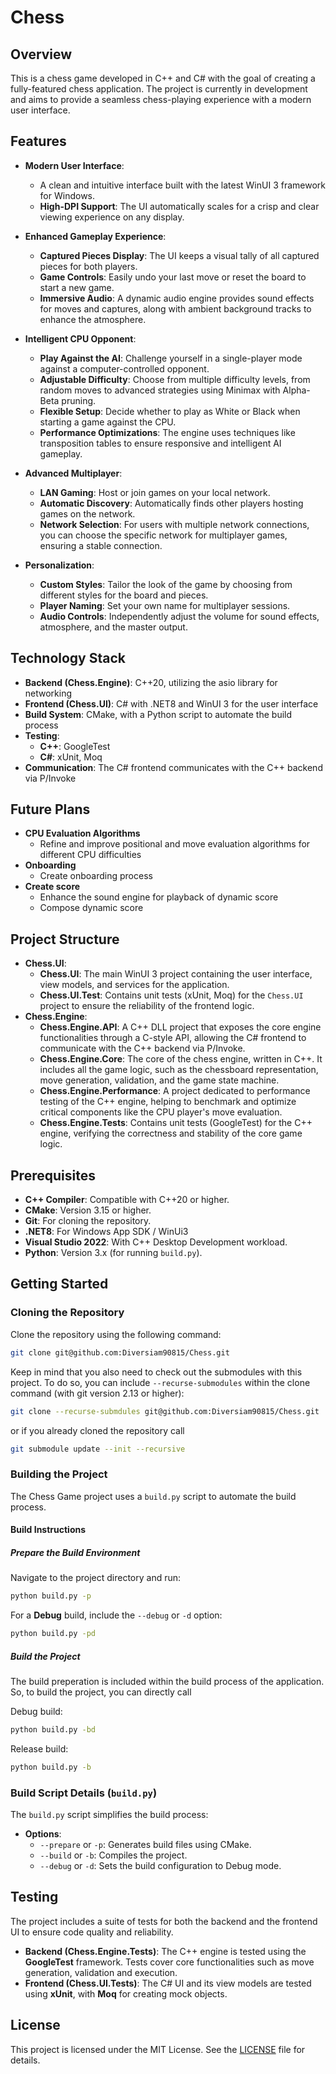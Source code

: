 # Chess

## Overview

This is a chess game developed in C++ and C# with the goal of creating a fully-featured chess application. The project is currently in development and aims to provide a seamless chess-playing experience with a modern user interface.


## Features

-   **Modern User Interface**:
    -   A clean and intuitive interface built with the latest WinUI 3 framework for Windows.
    -   **High-DPI Support**: The UI automatically scales for a crisp and clear viewing experience on any display.

-   **Enhanced Gameplay Experience**:
    -   **Captured Pieces Display**: The UI keeps a visual tally of all captured pieces for both players.
    -   **Game Controls**: Easily undo your last move or reset the board to start a new game.
    -   **Immersive Audio**: A dynamic audio engine provides sound effects for moves and captures, along with ambient background tracks to enhance the atmosphere.

-   **Intelligent CPU Opponent**:
    -   **Play Against the AI**: Challenge yourself in a single-player mode against a computer-controlled opponent.
    -   **Adjustable Difficulty**: Choose from multiple difficulty levels, from random moves to advanced strategies using Minimax with Alpha-Beta pruning.
    -   **Flexible Setup**: Decide whether to play as White or Black when starting a game against the CPU.
    -   **Performance Optimizations**: The engine uses techniques like transposition tables to ensure responsive and intelligent AI gameplay.

-   **Advanced Multiplayer**:
    -   **LAN Gaming**: Host or join games on your local network.
    -   **Automatic Discovery**: Automatically finds other players hosting games on the network.
    -   **Network Selection**: For users with multiple network connections, you can choose the specific network for multiplayer games, ensuring a stable connection.

-   **Personalization**:
    -   **Custom Styles**: Tailor the look of the game by choosing from different styles for the board and pieces.
    -   **Player Naming**: Set your own name for multiplayer sessions.
    -   **Audio Controls**: Independently adjust the volume for sound effects, atmosphere, and the master output.


## Technology Stack

- **Backend (Chess.Engine)**: C++20, utilizing the asio library for networking
- **Frontend (Chess.UI)**: C# with .NET8 and WinUI 3 for the user interface
- **Build System**: CMake, with a Python script to automate the build process
- **Testing**:
   - **C++**: GoogleTest
   - **C#**: xUnit, Moq
- **Communication**: The C# frontend communicates with the C++ backend via P/Invoke


## Future Plans

- **CPU Evaluation Algorithms** 
   - Refine and improve positional and move evaluation algorithms for different CPU difficulties
- **Onboarding** 
   - Create onboarding process
- **Create score**
   - Enhance the sound engine for playback of dynamic score
   - Compose dynamic score


## Project Structure

- **Chess.UI**:
    - **Chess.UI**: The main WinUI 3 project containing the user interface, view models, and services for the application.
    - **Chess.UI.Test**: Contains unit tests (xUnit, Moq) for the `Chess.UI` project to ensure the reliability of the frontend logic.
- **Chess.Engine**:
    - **Chess.Engine.API**: A C++ DLL project that exposes the core engine functionalities through a C-style API, allowing the C# frontend to communicate with the C++ backend via P/Invoke.
    - **Chess.Engine.Core**: The core of the chess engine, written in C++. It includes all the game logic, such as the chessboard representation, move generation, validation, and the game state machine.
    - **Chess.Engine.Performance**: A project dedicated to performance testing of the C++ engine, helping to benchmark and optimize critical components like the CPU player's move evaluation.
    - **Chess.Engine.Tests**: Contains unit tests (GoogleTest) for the C++ engine, verifying the correctness and stability of the core game logic.


## Prerequisites

- **C++ Compiler**: Compatible with C++20 or higher.
- **CMake**: Version 3.15 or higher.
- **Git**: For cloning the repository.
- **.NET8**: For Windows App SDK / WinUi3
- **Visual Studio 2022**: With C++ Desktop Development workload.
- **Python**: Version 3.x (for running `build.py`).


## Getting Started

### Cloning the Repository

Clone the repository using the following command:

```bash
git clone git@github.com:Diversiam90815/Chess.git
```

Keep in mind that you also need to check out the submodules with this project. To do so, you can include `--recurse-submodules` within the clone command (with git version 2.13 or higher):

```bash
git clone --recurse-submdules git@github.com:Diversiam90815/Chess.git
```

or if you already cloned the repository call

```bash
git submodule update --init --recursive
```


### Building the Project

The Chess Game project uses a `build.py` script to automate the build process.

#### Build Instructions

##### Prepare the Build Environment

Navigate to the project directory and run:

```bash
python build.py -p
```

For a **Debug** build, include the `--debug` or `-d` option:

```bash
python build.py -pd
```

##### Build the Project

The build preperation is included within the build process of the application. So, to build the project, you can directly call

Debug build:

```bash
python build.py -bd
```

Release build:

```bash
python build.py -b
```


### Build Script Details (`build.py`)

The `build.py` script simplifies the build process:

- **Options**:
  - `--prepare` or `-p`: Generates build files using CMake.
  - `--build` or `-b`: Compiles the project.
  - `--debug` or `-d`: Sets the build configuration to Debug mode.


## Testing

The project includes a suite of tests for both the backend and the frontend UI to ensure code quality and reliability.

- **Backend (Chess.Engine.Tests)**: The C++ engine is tested using the **GoogleTest** framework. Tests cover core functionalities such as move generation, validation and execution.
- **Frontend (Chess.UI.Tests)**: The C# UI and its view models are tested using **xUnit**, with **Moq** for creating mock objects.



## License

This project is licensed under the MIT License. See the [LICENSE](LICENSE) file for details.
